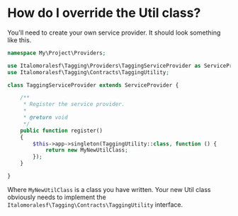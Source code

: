 How do I override the Util class?
============

You'll need to create your own service provider. It should look something like this.

```php
namespace My\Project\Providers;

use Italomoralesf\Tagging\Providers\TaggingServiceProvider as ServiceProvider;
use Italomoralesf\Tagging\Contracts\TaggingUtility;

class TaggingServiceProvider extends ServiceProvider {

	/**
	 * Register the service provider.
	 *
	 * @return void
	 */
	public function register() 
	{
		$this->app->singleton(TaggingUtility::class, function () {
			return new MyNewUtilClass;
		});
	}

}
```

Where `MyNewUtilClass` is a class you have written. Your new Util class obviously needs to implement the `Italomoralesf\Tagging\Contracts\TaggingUtility` interface.